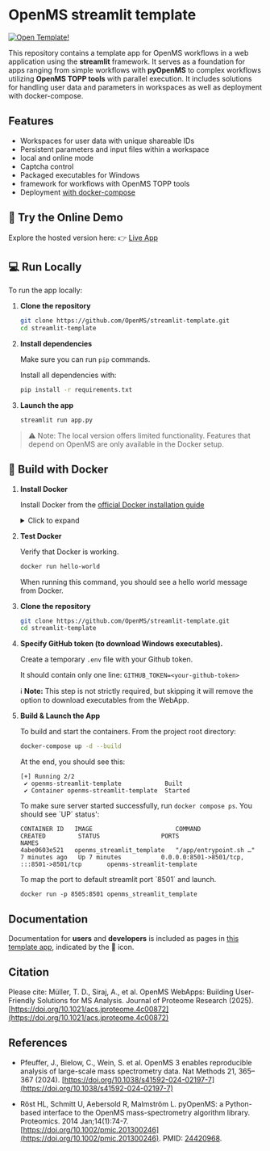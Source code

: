 # OpenMS streamlit template 

[![Open Template!](https://static.streamlit.io/badges/streamlit_badge_black_white.svg)](https://abi-services.cs.uni-tuebingen.de/streamlit-template/)

This repository contains a template app for OpenMS workflows in a web application using the **streamlit** framework. It serves as a foundation for apps ranging from simple workflows with **pyOpenMS** to complex workflows utilizing **OpenMS TOPP tools** with parallel execution. It includes solutions for handling user data and parameters in workspaces as well as deployment with docker-compose.

## Features

- Workspaces for user data with unique shareable IDs
- Persistent parameters and input files within a workspace
- local and online mode
- Captcha control
- Packaged executables for Windows
- framework for workflows with OpenMS TOPP tools
- Deployment [with docker-compose](https://github.com/OpenMS/streamlit-deployment)

## 🔗 Try the Online Demo

Explore the hosted version here:  👉 [Live App](https://abi-services.cs.uni-tuebingen.de/streamlit-template/)

## 💻 Run Locally

To run the app locally:

1. **Clone the repository**
   ```bash
   git clone https://github.com/OpenMS/streamlit-template.git
   cd streamlit-template
   ```

2. **Install dependencies**
   
   Make sure you can run ```pip``` commands.
   
   Install all dependencies with:
   ```bash
   pip install -r requirements.txt
   ```

4. **Launch the app**
   ```bash
   streamlit run app.py
   ```

> ⚠️ Note: The local version offers limited functionality. Features that depend on OpenMS are only available in the Docker setup.


## 🐳 Build with Docker

1. **Install Docker**

   Install Docker from the [official Docker installation guide](https://docs.docker.com/engine/install/)  
   
   <details>
   <summary>Click to expand</summary>
   
   ```bash
   # Remove older Docker versions (if any)
   for pkg in docker.io docker-doc docker-compose docker-compose-v2 podman-docker containerd runc; do sudo apt-get remove -y $pkg; done
   ```
   
   </details>

2. **Test Docker**
   
   Verify that Docker is working.
   ```bash
   docker run hello-world
   ```
   When running this command, you should see a hello world message from Docker.
   
3. **Clone the repository**
   ```bash
   git clone https://github.com/OpenMS/streamlit-template.git
   cd streamlit-template
   ```
   
4. **Specify GitHub token (to download Windows executables).**
   
   Create a temporary `.env` file with your Github token.
   
   It should contain only one line:
   `GITHUB_TOKEN=<your-github-token>`

   ℹ️ **Note:** This step is not strictly required, but skipping it will remove the option to download executables from the WebApp.
   
3. **Build & Launch the App**

   To build and start the containers.
   From the project root directory:
   
   ```bash
   docker-compose up -d --build
   ```
     At the end, you should see this:
      ```
      [+] Running 2/2
       ✔ openms-streamlit-template            Built      
       ✔ Container openms-streamlit-template  Started  
      ```
      
      To make sure server started successfully, run `docker compose ps`. You should see `UP´ status':
      ```
      CONTAINER ID   IMAGE                       COMMAND                  CREATED         STATUS                 PORTS                                           NAMES
      4abe0603e521   openms_streamlit_template   "/app/entrypoint.sh …"   7 minutes ago   Up 7 minutes           0.0.0.0:8501->8501/tcp, :::8501->8501/tcp       openms-streamlit-template
      ```
   
      To map the port to default streamlit port `8501´ and launch.
      
      ```
      docker run -p 8505:8501 openms_streamlit_template
      ```

## Documentation

Documentation for **users** and **developers** is included as pages in [this template app](https://abi-services.cs.uni-tuebingen.de/streamlit-template/), indicated by the 📖 icon.

## Citation

Please cite:
Müller, T. D., Siraj, A., et al. OpenMS WebApps: Building User-Friendly Solutions for MS Analysis. Journal of Proteome Research (2025). [https://doi.org/10.1021/acs.jproteome.4c00872](https://doi.org/10.1021/acs.jproteome.4c00872)

## References

- Pfeuffer, J., Bielow, C., Wein, S. et al. OpenMS 3 enables reproducible analysis of large-scale mass spectrometry data. Nat Methods 21, 365–367 (2024). [https://doi.org/10.1038/s41592-024-02197-7](https://doi.org/10.1038/s41592-024-02197-7)

- Röst HL, Schmitt U, Aebersold R, Malmström L. pyOpenMS: a Python-based interface to the OpenMS mass-spectrometry algorithm library. Proteomics. 2014 Jan;14(1):74-7. [https://doi.org/10.1002/pmic.201300246](https://doi.org/10.1002/pmic.201300246). PMID: [24420968](https://pubmed.ncbi.nlm.nih.gov/24420968/).


